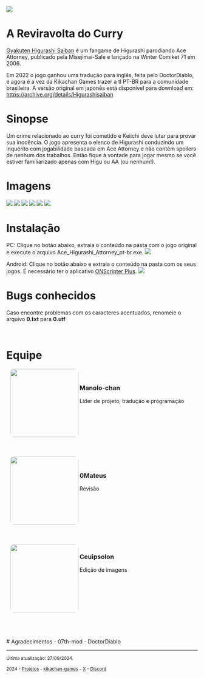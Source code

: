 <img src = "https://kikachangames.github.io/Higurashi-Ace-Attorney-A-Reviravolta-do-Curry/boxart.png">

# A Reviravolta do Curry
<a href="https://vndb.org/v36039" target="_blank">Gyakuten Higurashi Saiban</a> é um fangame de Higurashi parodiando Ace Attorney, publicado pela Misejimai-Sale e lançado na Winter Comiket 71 em 2006.

Em 2022 o jogo ganhou uma tradução para inglês, feita pelo DoctorDiablo, e agora é a vez da Kikachan Games trazer a tl PT-BR para a comunidade brasileira. A versão original em japonês está disponível para download em: https://archive.org/details/Higurashisaiban

# Sinopse
Um crime relacionado ao curry foi cometido e Keiichi deve lutar para provar sua inocência. O jogo apresenta o elenco de Higurashi conduzindo um inquérito com jogabilidade baseada em Ace Attorney e não contém spoilers de nenhum dos trabalhos. Então fique à vontade para jogar mesmo se você estiver familiarizado apenas com Higu ou AA (ou nenhum!).

# Imagens
<img src = "https://kikachangames.github.io/Higurashi-Ace-Attorney-A-Reviravolta-do-Curry/ace01.png">
<img src = "https://kikachangames.github.io/Higurashi-Ace-Attorney-A-Reviravolta-do-Curry/ace02.png">
<img src = "https://kikachangames.github.io/Higurashi-Ace-Attorney-A-Reviravolta-do-Curry/ace03.png">
<img src = "https://kikachangames.github.io/Higurashi-Ace-Attorney-A-Reviravolta-do-Curry/ace04.png">
<img src = "https://kikachangames.github.io/Higurashi-Ace-Attorney-A-Reviravolta-do-Curry/ace05.png">
<img src = "https://kikachangames.github.io/Higurashi-Ace-Attorney-A-Reviravolta-do-Curry/ace06.png">

# Instalação
PC: Clique no botão abaixo, extraia o conteúdo na pasta com o jogo original e execute o arquivo Ace_Higurashi_Attorney_pt-br.exe.
<a href="https://drive.google.com/file/d/1pW8lj-uxNaxQn2P7GklWmRWgOU7Jtb0f/view?usp=sharing" target="_blank"><img src = "https://kikachangames.github.io/Higurashi-Ace-Attorney-A-Reviravolta-do-Curry/download_bt_higu1.png"></a>
<br/>

Android: Clique no botão abaixo e extraia o conteúdo na pasta com os seus jogos. É necessário ter o aplicativo <a href="https://play.google.com/store/apps/details?id=com.onscripter.plus&hl=pt" target="_blank">ONScripter Plus</a>.
<a href="https://drive.google.com/file/d/1cuvqK0KDMtJDQ5g1PD0KfuBy03o3NKaE/view?usp=sharing" target="_blank"><img src = "https://kikachangames.github.io/Higurashi-Ace-Attorney-A-Reviravolta-do-Curry/download_bt_higu2.png"></a>
<br/>

# Bugs conhecidos
<p>Caso encontre problemas com os caracteres acentuados, renomeie o arquivo <b>0.txt</b> para <b>0.utf</b></p>
<br/>

# Equipe

<div>
<img src="https://kikachangames.github.io/air/manolo.png"
     align="left" width="180" height="180"
     style="object-fit:cover; border-radius:10px; margin-left:10px;">
     <br>
<h3>Manolo-chan</h3>
  <p>Líder de projeto, tradução e programação</p>
  <div style="clear:both;"></div>
</div>
<br>
<br>
<br>
<div>
  <img src="https://kikachangames.github.io/higanbana1-pt-br/mateus.png"
       align="left" width="180" height="180"
       style="object-fit:cover; border-radius:10px; margin-left:10px;">
     <br>
  <h3>0Mateus</h3>
  <p>Revisão</p>
  <div style="clear:both;"></div>
</div>
<br>
<br>
<br>
<img src="https://kikachangames.github.io/higanbana1-pt-br/ceuipsolon.png"
  align="left" width="180" height="180"
  style="object-fit:cover; border-radius:10px; margin-left:10px;">
 
<h3>Ceuipsolon</h3>
<p>Edição de imagens</p>
<div style="clear:both;"></div>
</div>
<br>
<br>
<br>
<br>
# Agradecimentos
- 07th-mod
- DoctorDiablo

<hr>
<p><small>Última atualização: 27/09/2024.</small></p>
<p><small>2024 - <a href="https://kikachangames.github.io/projetos/">Projetos</a> - <a href="https://kikachan-games.itch.io/" target="_blank">kikachan-games</a> - <a href="https://twitter.com/kikachangames/" target="_blank">X</a> - <a href="https://discord.gg/jsm8yKtu2E" target="_blank">Discord</a></small></p>
